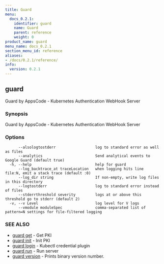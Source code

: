 ```yaml
---
title: Guard
menu:
  docs_0.2.1:
    identifier: guard
    name: Guard
    parent: reference
    weight: 0
product_name: guard
menu_name: docs_0.2.1
section_menu_id: reference
aliases:
- /docs/0.2.1/reference/
info:
  version: 0.2.1
---
```


## guard

Guard by AppsCode - Kubernetes Authentication WebHook Server

### Synopsis

Guard by AppsCode - Kubernetes Authentication WebHook Server

### Options

```
      --alsologtostderr                  log to standard error as well as files
      --analytics                        Send analytical events to Google Guard (default true)
  -h, --help                             help for guard
      --log_backtrace_at traceLocation   when logging hits line file:N, emit a stack trace (default :0)
      --log_dir string                   If non-empty, write log files in this directory
      --logtostderr                      log to standard error instead of files
      --stderrthreshold severity         logs at or above this threshold go to stderr (default 2)
  -v, --v Level                          log level for V logs
      --vmodule moduleSpec               comma-separated list of pattern=N settings for file-filtered logging
```

### SEE ALSO

* [guard get](/docs/0.2.1/reference/guard_get)	 - Get PKI
* [guard init](/docs/0.2.1/reference/guard_init)	 - Init PKI
* [guard login](/docs/0.2.1/reference/guard_login)	 - Kubectl credential plugin
* [guard run](/docs/0.2.1/reference/guard_run)	 - Run server
* [guard version](/docs/0.2.1/reference/guard_version)	 - Prints binary version number.

